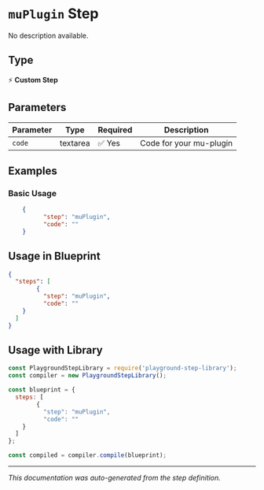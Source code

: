 # `muPlugin` Step

No description available.

## Type
⚡ **Custom Step**

## Parameters

| Parameter | Type | Required | Description |
|-----------|------|----------|-------------|
| `code` | textarea | ✅ Yes | Code for your mu-plugin |


## Examples

### Basic Usage
```json
    {
          "step": "muPlugin",
          "code": ""
    }
```

## Usage in Blueprint

```json
{
  "steps": [
        {
          "step": "muPlugin",
          "code": ""
    }
  ]
}
```

## Usage with Library

```javascript
const PlaygroundStepLibrary = require('playground-step-library');
const compiler = new PlaygroundStepLibrary();

const blueprint = {
  steps: [
        {
          "step": "muPlugin",
          "code": ""
    }
  ]
};

const compiled = compiler.compile(blueprint);
```

---

*This documentation was auto-generated from the step definition.*
